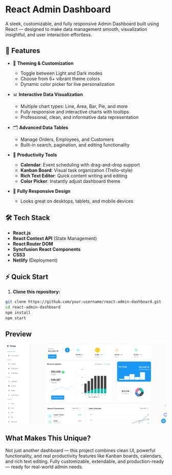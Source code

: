 # React Admin Dashboard

A sleek, customizable, and fully responsive Admin Dashboard built using React — designed to make data management smooth, visualization insightful, and user interaction effortless.

## 🚀 Features

- 🎨 **Theming & Customization**
  - Toggle between Light and Dark modes
  - Choose from 6+ vibrant theme colors
  - Dynamic color picker for live personalization

- 📊 **Interactive Data Visualization**
  - Multiple chart types: Line, Area, Bar, Pie, and more
  - Fully responsive and interactive charts with tooltips
  - Professional, clean, and informative data representation

- 🗂️ **Advanced Data Tables**
  - Manage Orders, Employees, and Customers
  - Built-in search, pagination, and editing functionality

- 📅 **Productivity Tools**
  - **Calendar**: Event scheduling with drag-and-drop support
  - **Kanban Board**: Visual task organization (Trello-style)
  - **Rich Text Editor**: Quick content writing and editing
  - **Color Picker**: Instantly adjust dashboard theme

- 📱 **Fully Responsive Design**
  - Looks great on desktops, tablets, and mobile devices

## 🛠️ Tech Stack

- **React.js**
- **React Context API** (State Management)
- **React Router DOM**
- **Syncfusion React Components**
- **CSS3**
- **Netlify** (Deployment)

## ⚡ Quick Start

1. **Clone this repository:**

```bash
git clone https://github.com/your-username/react-admin-dashboard.git
cd react-admin-dashboard
npm install
npm start
```

## Preview
![Dashboard Demo](preview.gif)

## What Makes This Unique?
Not just another dashboard — this project combines clean UI, powerful functionality, and real productivity features like Kanban boards, calendars, and rich text editing.
Fully customizable, extendable, and production-ready — ready for real-world admin needs.
